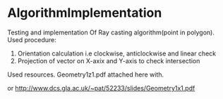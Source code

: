 # AlgorithmImplementation
Testing and implementation Of Ray casting algorithm(point in polygon).
Used procedure:
1. Orientation calculation i.e clockwise, anticlockwise and linear check
2. Projection of vector on X-axix and Y-axis to check intersection

Used resources.
Geometry1z1.pdf attached here with.

or 
http://www.dcs.gla.ac.uk/~pat/52233/slides/Geometry1x1.pdf

